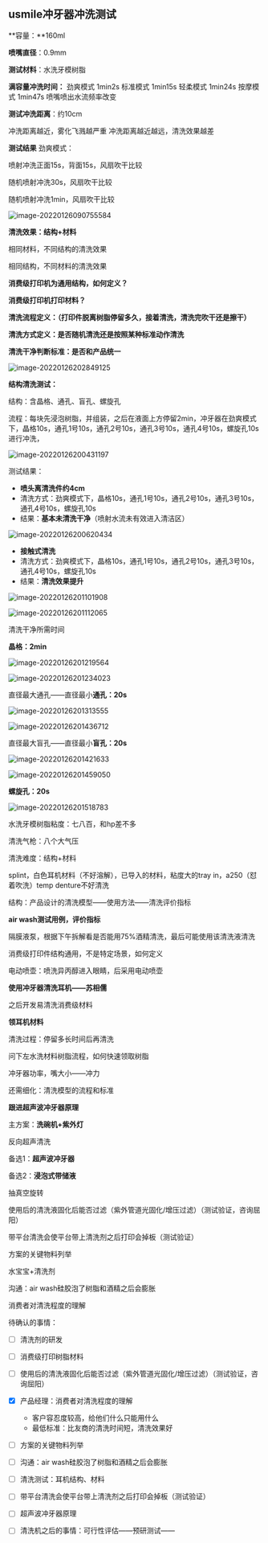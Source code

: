 ## usmile冲牙器冲洗测试

**容量：**160ml

**喷嘴直径**：0.9mm

**测试材料**：水洗牙模树脂

**满容量冲洗时间：**
劲爽模式 1min2s
标准模式 1min15s
轻柔模式 1min24s
按摩模式 1min47s
喷嘴喷出水流频率改变

**测试冲洗距离**：约10cm

冲洗距离越近，雾化飞溅越严重 
冲洗距离越近越远，清洗效果越差

**测试结果**
劲爽模式：

喷射冲洗正面15s，背面15s，风扇吹干比较

随机喷射冲洗30s，风扇吹干比较

随机喷射冲洗1min，风扇吹干比较

![image-20220126090755584](E:\文档\GitHub\Notiz\冲牙器冲洗测试.assets\image-20220126090755584.png)



**清洗效果：结构+材料**

相同材料，不同结构的清洗效果

相同结构，不同材料的清洗效果

**消费级打印机为通用结构，如何定义？**

**消费级打印机打印材料？**

**清洗流程定义：（打印件脱离树脂停留多久，接着清洗，清洗完吹干还是擦干）**

**清洗方式定义：是否随机清洗还是按照某种标准动作清洗**

**清洗干净判断标准：是否和产品统一**

![image-20220126202849125](E:\文档\GitHub\Notiz\usmile冲牙器冲洗测试.assets\image-20220126202849125.png)





**结构清洗测试：**

结构：含晶格、通孔、盲孔、螺旋孔

流程：每块先浸泡树脂，并组装，之后在液面上方停留2min，冲牙器在劲爽模式下，晶格10s，通孔1号10s，通孔2号10s，通孔3号10s，通孔4号10s，螺旋孔10s进行冲洗，

![image-20220126200431197](E:\文档\GitHub\Notiz\usmile冲牙器冲洗测试.assets\image-20220126200431197.png)



测试结果：

- **喷头离清洗件约4cm**
- 清洗方式：劲爽模式下，晶格10s，通孔1号10s，通孔2号10s，通孔3号10s，通孔4号10s，螺旋孔10s
- 结果：**基本未清洗干净**（喷射水流未有效进入清洁区）

![image-20220126200620434](E:\文档\GitHub\Notiz\usmile冲牙器冲洗测试.assets\image-20220126200620434.png)



- **接触式清洗**
- 清洗方式：劲爽模式下，晶格10s，通孔1号10s，通孔2号10s，通孔3号10s，通孔4号10s，螺旋孔10s
- 结果：**清洗效果提升**

![image-20220126201101908](E:\文档\GitHub\Notiz\usmile冲牙器冲洗测试.assets\image-20220126201101908.png)

![image-20220126201112065](E:\文档\GitHub\Notiz\usmile冲牙器冲洗测试.assets\image-20220126201112065.png)



清洗干净所需时间

**晶格：2min**

![image-20220126201219564](E:\文档\GitHub\Notiz\usmile冲牙器冲洗测试.assets\image-20220126201219564.png)

![image-20220126201234023](E:\文档\GitHub\Notiz\usmile冲牙器冲洗测试.assets\image-20220126201234023.png)

直径最大通孔——直径最小**通孔：20s**

![image-20220126201313555](E:\文档\GitHub\Notiz\usmile冲牙器冲洗测试.assets\image-20220126201313555.png)

![image-20220126201436712](E:\文档\GitHub\Notiz\usmile冲牙器冲洗测试.assets\image-20220126201436712.png)

直径最大盲孔——直径最小**盲孔：20s**

![image-20220126201421633](E:\文档\GitHub\Notiz\usmile冲牙器冲洗测试.assets\image-20220126201421633.png)

![image-20220126201459050](E:\文档\GitHub\Notiz\usmile冲牙器冲洗测试.assets\image-20220126201459050.png)

**螺旋孔：20s**

![image-20220126201518783](E:\文档\GitHub\Notiz\usmile冲牙器冲洗测试.assets\image-20220126201518783.png)

















水洗牙模树脂粘度：七八百，和hp差不多

清洗气枪：八个大气压

清洗难度：结构+材料

 splint，白色耳机材料（不好溶解），已导入的材料，粘度大的tray in，a250（怼着吹洗）temp denture不好清洗

结构：产品设计的清洗模型——使用方法——清洗评价指标

**air wash测试用例，评价指标**

隔膜液泵，根据下午拆解看是否能用75%酒精清洗，最后可能使用该清洗液清洗

消费级打印件结构通用，不是特定场景，如何定义

电动喷壶：喷洗异丙醇进入眼睛，后采用电动喷壶

**使用冲牙器清洗耳机——苏相儒**

之后开发易清洗消费级材料

**领耳机材料**

清洗过程：停留多长时间后再清洗

问下左水洗材料树脂流程，如何快速领取树脂

冲牙器功率，嘴大小——冲力

还需细化：清洗模型的流程和标准

**跟进超声波冲牙器原理**



主方案：**洗碗机+紫外灯**

反向超声清洗

备选1：**超声波冲牙器**

备选2：**浸泡式带储液**

抽真空旋转

使用后的清洗液固化后能否过滤（紫外管道光固化/增压过滤）（测试验证，咨询屈阳）

带平台清洗会使平台带上清洗剂之后打印会掉板（测试验证）

方案的关键物料列举

水宝宝+清洗剂

沟通：air wash硅胶泡了树脂和酒精之后会膨胀

消费者对清洗程度的理解



待确认的事情：

- [ ] 清洗剂的研发
- [ ] 消费级打印树脂材料
- [ ] 使用后的清洗液固化后能否过滤（紫外管道光固化/增压过滤）（测试验证，咨询屈阳）
- [x] 产品经理：消费者对清洗程度的理解
  - 客户容忍度较高，给他们什么只能用什么
  - 最低标准：比友商的清洗时间短，清洗效果好
- [ ] 方案的关键物料列举
- [ ] 沟通：air wash硅胶泡了树脂和酒精之后会膨胀
- [ ] 清洗测试：耳机结构、材料
- [ ] 带平台清洗会使平台带上清洗剂之后打印会掉板（测试验证）
- [ ] 超声波冲牙器原理
- [ ] 清洗机之后的事情：可行性评估——预研测试——





